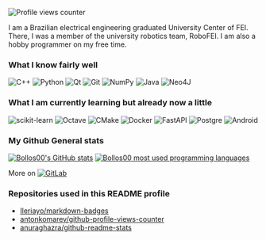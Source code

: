 ![Profile views counter](https://komarev.com/ghpvc/?username=Bollos00&&style=flat-square)  

I am a Brazilian electrical engineering graduated University Center of FEI. There, I was a member of the university robotics team, RoboFEI. I am also a hobby programmer on my free time.

### What I know fairly well

![C++](https://img.shields.io/badge/c++-%2300599C.svg?style=for-the-badge&logo=c%2B%2B&logoColor=white)
![Python](https://img.shields.io/badge/python-3670A0?style=for-the-badge&logo=python&logoColor=ffdd54)
![Qt](https://img.shields.io/badge/Qt-%23217346.svg?style=for-the-badge&logo=Qt&logoColor=white) 
![Git](https://img.shields.io/badge/git-%23F05033.svg?style=for-the-badge&logo=git&logoColor=white)
![NumPy](https://img.shields.io/badge/numpy-%23013243.svg?style=for-the-badge&logo=numpy&logoColor=white)
![Java](https://img.shields.io/badge/java-%23ED8B00.svg?style=for-the-badge&logo=java&logoColor=white)
![Neo4J](https://img.shields.io/badge/Neo4j-008CC1?style=for-the-badge&logo=neo4j&logoColor=white)

### What I am currently learning but already now a little

![scikit-learn](https://img.shields.io/badge/scikit--learn-%23F7931E.svg?style=for-the-badge&logo=scikit-learn&logoColor=white) 
![Octave](https://img.shields.io/badge/OCTAVE-darkblue?style=for-the-badge&logo=octave&logoColor=fcd683) 
![CMake](https://img.shields.io/badge/CMake-%23008FBA.svg?style=for-the-badge&logo=cmake&logoColor=white)
![Docker](https://img.shields.io/badge/docker-%230db7ed.svg?style=for-the-badge&logo=docker&logoColor=white)
![FastAPI](https://img.shields.io/badge/FastAPI-005571?style=for-the-badge&logo=fastapi)
![Postgre](https://img.shields.io/badge/postgres-%23316192.svg?style=for-the-badge&logo=postgresql&logoColor=white)
![Android](https://img.shields.io/badge/Android-3DDC84?style=for-the-badge&logo=android&logoColor=white)

<!-- theme: title_color=63f995&text_color=ffffff&icon_color=f4fc11&bg_color=0c0877 -->

### My Github General stats

[![Bollos00's GitHub stats](https://github-readme-stats.vercel.app/api?username=Bollos00&show_icons=true&count_private=true&include_all_commits=true&title_color=63f995&text_color=ffffff&icon_color=f4fc11&bg_color=0c0877)](https://github.com/Bollos00)
[![Bollos00 most used programming languages](https://github-readme-stats.vercel.app/api/top-langs/?username=Bollos00&layout=compact&custom_title=Bollos00%20Most%20Used%20Languages&count_private=true&title_color=63f995&text_color=ffffff&icon_color=f4fc11&bg_color=0c0877)](https://github.com/Bollos00)

<!-- [![trophy](https://github-profile-trophy.vercel.app/?username=Bollos00&theme=buddhism)](https://github.com/ryo-ma/github-profile-trophy) -->

<!-- ### My top Repositories

[![LibreMines](https://github-readme-stats.vercel.app/api/pin/?username=Bollos00&repo=LibreMines&title_color=63f995&text_color=ffffff&icon_color=f4fc11&bg_color=0c0877)](https://github.com/Bollos00/LibreMines)
[![QtMessageFilter](https://github-readme-stats.vercel.app/api/pin/?username=Bollos00&repo=QtMessageFilter&title_color=63f995&text_color=ffffff&icon_color=f4fc11&bg_color=0c0877)](https://github.com/Bollos00/QtMessageFilter)
[![language-spice-atom](https://github-readme-stats.vercel.app/api/pin/?username=Bollos00&repo=language-spice-atom&title_color=63f995&text_color=ffffff&icon_color=f4fc11&bg_color=0c0877)](https://github.com/Bollos00/language-spice-atom)
[![JigsawGenerator](https://github-readme-stats.vercel.app/api/pin/?username=Bollos00&repo=JigsawGenerator&title_color=63f995&text_color=ffffff&icon_color=f4fc11&bg_color=0c0877)](https://github.com/Bollos00/JigsawGenerator)
 -->
More on [![GitLab](https://img.shields.io/badge/gitlab-%23181717.svg?style=for-the-badge&logo=gitlab&logoColor=white)](https://gitlab.com/Bollos00)


### Repositories used in this README profile

* [Ileriayo/markdown-badges](https://github.com/Ileriayo/markdown-badges)
* [antonkomarev/github-profile-views-counter](https://github.com/antonkomarev/github-profile-views-counter)
* [anuraghazra/github-readme-stats](https://github.com/anuraghazra/github-readme-stats)
